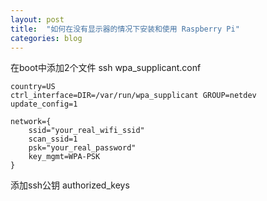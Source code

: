 ```yaml
---
layout: post
title:  "如何在没有显示器的情况下安装和使用 Raspberry Pi"
categories: blog
---
```




在boot中添加2个文件
ssh
wpa_supplicant.conf

```
country=US
ctrl_interface=DIR=/var/run/wpa_supplicant GROUP=netdev
update_config=1

network={
    ssid="your_real_wifi_ssid"
    scan_ssid=1
    psk="your_real_password"
    key_mgmt=WPA-PSK
}
```

添加ssh公钥 authorized_keys
